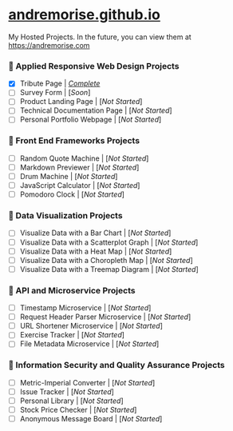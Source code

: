 # [andremorise.github.io](https://andremorise.github.io/ "andremorise.github.io")
My Hosted Projects.
In the future, you can view them at https://andremorise.com

### :blue_book: Applied Responsive Web Design Projects
- [x] Tribute Page | [*Complete*](https://andremorise.github.io/fcc-tribute-page "Tribute Page | 5-13-2017")
- [ ] Survey Form | [*Soon*]
- [ ] Product Landing Page | [*Not Started*]
- [ ] Technical Documentation Page | [*Not Started*]
- [ ] Personal Portfolio Webpage | [*Not Started*]

### :blue_book: Front End Frameworks Projects
- [ ] Random Quote Machine | [*Not Started*]
- [ ] Markdown Previewer | [*Not Started*]
- [ ] Drum Machine | [*Not Started*]
- [ ] JavaScript Calculator | [*Not Started*]
- [ ] Pomodoro Clock | [*Not Started*]

### :blue_book: Data Visualization Projects
- [ ] Visualize Data with a Bar Chart | [*Not Started*]
- [ ] Visualize Data with a Scatterplot Graph | [*Not Started*]
- [ ] Visualize Data with a Heat Map | [*Not Started*]
- [ ] Visualize Data with a Choropleth Map | [*Not Started*]
- [ ] Visualize Data with a Treemap Diagram | [*Not Started*]

### :blue_book: API and Microservice Projects
- [ ] Timestamp Microservice | [*Not Started*]
- [ ] Request Header Parser Microservice | [*Not Started*]
- [ ] URL Shortener Microservice | [*Not Started*]
- [ ] Exercise Tracker | [*Not Started*]
- [ ] File Metadata Microservice | [*Not Started*]

### :blue_book: Information Security and Quality Assurance Projects
- [ ] Metric-Imperial Converter | [*Not Started*]
- [ ] Issue Tracker | [*Not Started*]
- [ ] Personal Library | [*Not Started*]
- [ ] Stock Price Checker | [*Not Started*]
- [ ] Anonymous Message Board | [*Not Started*]
